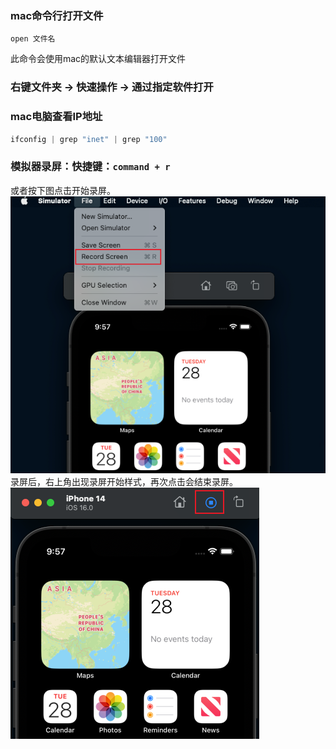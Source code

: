 ### mac命令行打开文件
```shell
open 文件名
```
此命令会使用mac的默认文本编辑器打开文件
### 右键文件夹 -> 快速操作 -> 通过指定软件打开
### mac电脑查看IP地址
```javascript
ifconfig | grep "inet" | grep "100"
```
### 模拟器录屏：快捷键：`command + r`
或者按下图点击开始录屏。<br />![image.png](../../images/1efade71717bc4b6f262744b98edabdf.png)<br />录屏后，右上角出现录屏开始样式，再次点击会结束录屏。<br />![image.png](../../images/e57dd397f5f2c82253a61be11ea6bdbc.png)
